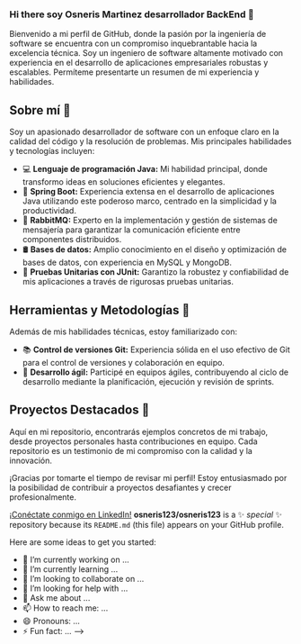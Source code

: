 ### Hi there soy Osneris Martinez desarrollador BackEnd 👋

Bienvenido a mi perfil de GitHub, donde la pasión por la ingeniería de software se encuentra con un compromiso inquebrantable hacia la excelencia técnica. Soy un ingeniero de software altamente motivado con experiencia en el desarrollo de aplicaciones empresariales robustas y escalables. Permíteme presentarte un resumen de mi experiencia y habilidades.

## Sobre mí 🚀
Soy un apasionado desarrollador de software con un enfoque claro en la calidad del código y la resolución de problemas. Mis principales habilidades y tecnologías incluyen:

- 💻 **Lenguaje de programación Java:** Mi habilidad principal, donde transformo ideas en soluciones eficientes y elegantes.
- 🚀 **Spring Boot:** Experiencia extensa en el desarrollo de aplicaciones Java utilizando este poderoso marco, centrado en la simplicidad y la productividad.
- 🐇 **RabbitMQ:** Experto en la implementación y gestión de sistemas de mensajería para garantizar la comunicación eficiente entre componentes distribuidos.
- 🛢️ **Bases de datos:** Amplio conocimiento en el diseño y optimización de bases de datos, con experiencia en MySQL y MongoDB.
- 🧪 **Pruebas Unitarias con JUnit:** Garantizo la robustez y confiabilidad de mis aplicaciones a través de rigurosas pruebas unitarias.

## Herramientas y Metodologías 🔧
Además de mis habilidades técnicas, estoy familiarizado con:

- 📚 **Control de versiones Git:** Experiencia sólida en el uso efectivo de Git para el control de versiones y colaboración en equipo.
- 🔄 **Desarrollo ágil:** Participé en equipos ágiles, contribuyendo al ciclo de desarrollo mediante la planificación, ejecución y revisión de sprints.

## Proyectos Destacados 🌟
Aquí en mi repositorio, encontrarás ejemplos concretos de mi trabajo, desde proyectos personales hasta contribuciones en equipo. Cada repositorio es un testimonio de mi compromiso con la calidad y la innovación.

¡Gracias por tomarte el tiempo de revisar mi perfil! Estoy entusiasmado por la posibilidad de contribuir a proyectos desafiantes y crecer profesionalmente.

[¡Conéctate conmigo en LinkedIn!](www.linkedin.com/in/osneris-martinez)
**osneris123/osneris123** is a ✨ _special_ ✨ repository because its `README.md` (this file) appears on your GitHub profile.

Here are some ideas to get you started:

- 🔭 I’m currently working on ...
- 🌱 I’m currently learning ...
- 👯 I’m looking to collaborate on ...
- 🤔 I’m looking for help with ...
- 💬 Ask me about ...
- 📫 How to reach me: ...
- 😄 Pronouns: ...
- ⚡ Fun fact: ...
-->
